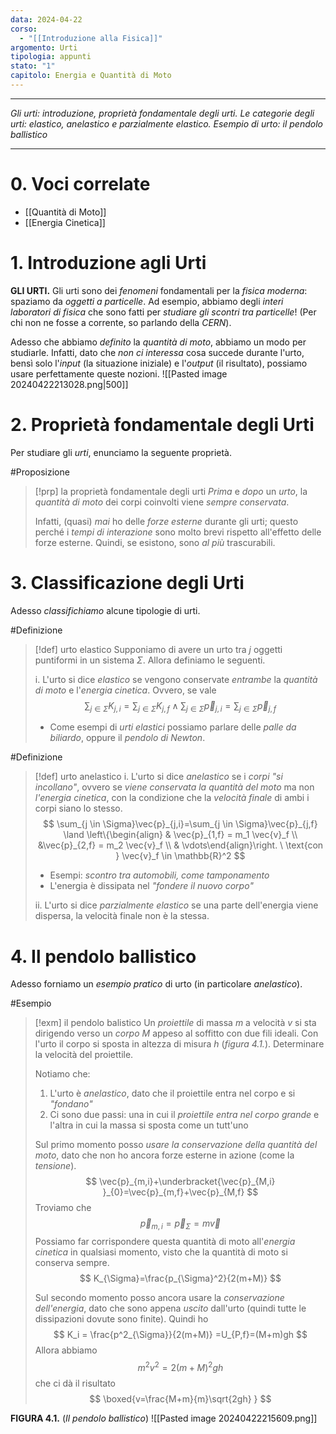 ```yaml
---
data: 2024-04-22
corso:
  - "[[Introduzione alla Fisica]]"
argomento: Urti
tipologia: appunti
stato: "1"
capitolo: Energia e Quantità di Moto
---
```

- - -
*Gli urti: introduzione, proprietà fondamentale degli urti. Le categorie degli urti: elastico, anelastico e parzialmente elastico. Esempio di urto: il pendolo ballistico*
- - -
# 0. Voci correlate
- [[Quantità di Moto]]
- [[Energia Cinetica]]
# 1. Introduzione agli Urti
**GLI URTI.** Gli urti sono dei *fenomeni* fondamentali per la *fisica moderna*: spaziamo da *oggetti a particelle*. Ad esempio, abbiamo degli *interi laboratori di fisica* che sono fatti per *studiare gli scontri tra particelle*! (Per chi non ne fosse a corrente, so parlando della *CERN*).

Adesso che abbiamo *definito* la *quantità di moto*, abbiamo un modo per studiarle. Infatti, dato che *non ci interessa* cosa succede durante l'urto, bensì solo l'*input* (la situazione iniziale) e l'*output* (il risultato), possiamo usare perfettamente queste nozioni.
![[Pasted image 20240422213028.png|500]]

# 2. Proprietà fondamentale degli Urti
Per studiare gli *urti*, enunciamo la seguente proprietà.

#Proposizione 
> [!prp] la proprietà fondamentale degli urti
> *Prima* e *dopo* un *urto*, la *quantità di moto* dei corpi coinvolti viene *sempre conservata*. 
> 
> Infatti, (quasi) *mai* ho delle *forze esterne* durante gli urti; questo perché i *tempi di interazione* sono molto brevi rispetto all'effetto delle forze esterne. Quindi, se esistono, sono *al più* trascurabili.

# 3. Classificazione degli Urti
Adesso *classifichiamo* alcune tipologie di urti.

#Definizione 
> [!def] urto elastico
> Supponiamo di avere un urto tra $j$ oggetti puntiformi in un sistema $\Sigma$. Allora definiamo le seguenti.
> 
> i. L'urto si dice *elastico* se vengono conservate *entrambe* la *quantità di moto* e l'*energia cinetica*. Ovvero, se vale
> $$
> \sum_{j \in \Sigma}K_{j,i} = \sum_{j \in \Sigma}K_{j,f} \land \sum_{j \in \Sigma}\vec{p}_{j,i}=\sum_{j \in \Sigma}\vec{p}_{j,f}
> $$
> - Come esempi di *urti elastici* possiamo parlare delle *palle da biliardo*, oppure il *pendolo di Newton*.
>   
> $$
> $$

#Definizione 
> [!def] urto anelastico 
> i. L'urto si dice *anelastico* se i *corpi "si incollano"*, ovvero se *viene conservata la quantità del moto* ma non *l'energia cinetica*, con la condizione che la *velocità finale* di ambi i corpi siano lo stesso.
> $$
> \sum_{j \in \Sigma}\vec{p}_{j,i}=\sum_{j \in \Sigma}\vec{p}_{j,f} \land \left\{\begin{align}  & \vec{p}_{1,f} = m_1 \vec{v}_f \\ &\vec{p}_{2,f} = m_2 \vec{v}_f \\ & \vdots\end{align}\right. \ \text{con } \vec{v}_f \in \mathbb{R}^2
> $$
> - Esempi: *scontro tra automobili, come tamponamento*
> - L'energia è dissipata nel *"fondere il nuovo corpo"*
>   
> ii. L'urto si dice *parzialmente elastico* se una parte dell'energia viene dispersa, la velocità finale non è la stessa.

# 4. Il pendolo ballistico
Adesso forniamo un *esempio pratico* di urto (in particolare *anelastico*).

#Esempio 
> [!exm] il pendolo balistico
> Un *proiettile* di massa $m$ a velocità $v$ si sta dirigendo verso un *corpo* $M$ appeso al soffitto con due fili ideali. Con l'urto il corpo si sposta in altezza di misura $h$ (*figura 4.1.*). Determinare la velocità del proiettile.
> 
> Notiamo che:
> 1) L'urto è *anelastico*, dato che il proiettile entra nel corpo e si *"fondano"*
> 2) Ci sono due passi: una in cui il *proiettile entra nel corpo grande* e l'altra in cui la massa si sposta come un tutt'uno
> 
> Sul primo momento posso *usare la conservazione della quantità del moto*, dato che non ho ancora forze esterne in azione (come la *tensione*).
> $$
> \vec{p}_{m,i}+\underbracket{\vec{p}_{M,i} }_{0}=\vec{p}_{m,f}+\vec{p}_{M,f}
> $$
> Troviamo che
> $$
> \vec{p}_{m,i}=\vec{p}_{\Sigma}=m\vec{v}
> $$
> Possiamo far corrispondere questa quantità di moto all'*energia cinetica* in qualsiasi momento, visto che la quantità di moto si conserva sempre.
> $$
> K_{\Sigma}=\frac{p_{\Sigma}^2}{2(m+M)}
> $$
> 
> Sul secondo momento posso ancora usare la *conservazione dell'energia*, dato che sono appena *uscito* dall'urto (quindi tutte le dissipazioni dovute sono finite). Quindi ho
> $$
> K_i = \frac{p^2_{\Sigma}}{2(m+M)} =U_{P,f}=(M+m)gh
> $$
> Allora abbiamo
> $$
> m^2v^2 = 2(m+M)^2gh
> $$
> che ci dà il risultato
> $$
> \boxed{v=\frac{M+m}{m}\sqrt{2gh} }
> $$

**FIGURA 4.1.** (*Il pendolo ballistico*)
![[Pasted image 20240422215609.png]]

